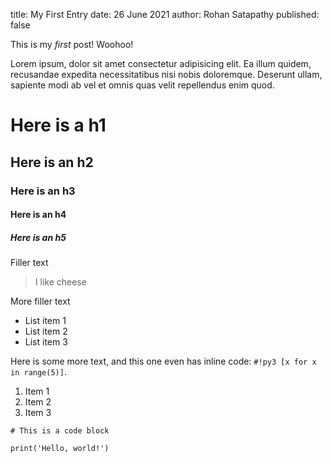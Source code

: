 title: My First Entry
date: 26 June 2021
author: Rohan Satapathy
published: false


This is my *first* post! Woohoo!

Lorem ipsum, dolor sit amet consectetur adipisicing elit. Ea illum quidem, recusandae expedita necessitatibus nisi nobis doloremque. Deserunt ullam, sapiente modi ab vel et omnis quas velit repellendus enim quod.

# Here is a h1

## Here is an h2

### Here is an h3

#### Here is an h4

##### Here is an h5

Filler text

> I like cheese

More filler text

- List item 1
- List item 2
- List item 3

Here is some more text, and this one even has inline code: `#!py3 [x for x in range(5)]`.

1. Item 1
2. Item 2
3. Item 3

```{ .python }
# This is a code block

print('Hello, world!')
```